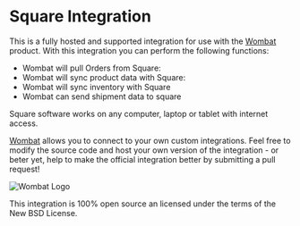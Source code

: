 # Square Integration

This is a fully hosted and supported integration for use with the [Wombat](http://wombat.co) product. With this integration you can perform the following functions:

* Wombat will pull Orders from Square:
* Wombat will sync product data with Square:
* Wombat will sync inventory with Square
* Wombat can send shipment data to square

Square software works on any computer, laptop or tablet with internet access.

[Wombat](http://wombat.co) allows you to connect to your own custom integrations.  Feel free to modify the source code and host your own version of the integration - or beter yet, help to make the official integration better by submitting a pull request!

![Wombat Logo](http://spreecommerce.com/images/wombat_logo.png)

This integration is 100% open source an licensed under the terms of the New BSD License.

